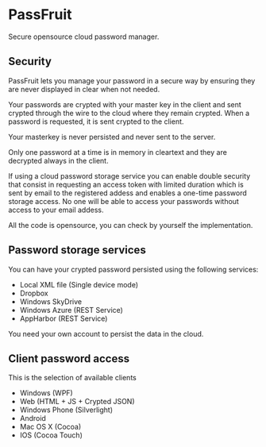 PassFruit
=========

Secure opensource cloud password manager.

Security
--------

PassFruit lets you manage your password in a secure way by ensuring they are never displayed in clear when not needed.

Your passwords are crypted with your master key in the client and sent crypted through the wire to the cloud where they remain crypted. When a password is requested, it is sent crypted to the client.

Your masterkey is never persisted and never sent to the server.

Only one password at a time is in memory in cleartext and they are decrypted always in the client.

If using a cloud password storage service you can enable double security
that consist in requesting an access token with limited duration which is sent by email to the registered addess and enables a one-time password storage access. No one will be able to access your passwords without access to your email addess.

All the code is opensource, you can check by yourself the implementation.

Password storage services
-------------------------

You can have your crypted password persisted using the following services:
- Local XML file (Single device mode)
- Dropbox
- Windows SkyDrive
- Windows Azure (REST Service)
- AppHarbor (REST Service)

You need your own account to persist the data in the cloud.

Client password access
----------------------

This is the selection of available clients
* Windows (WPF)
* Web (HTML + JS + Crypted JSON)
* Windows Phone (Silverlight)
* Android
* Mac OS X (Cocoa)
* IOS (Cocoa Touch)

